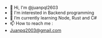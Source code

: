 - 👋 Hi, I'm @juanpql2603
- 👀 I'm interested in Backend programming
- 🌱 I’m currently learning Node, Rust and C#
- 📫 How to reach me :
-   Juanpq2003@gmail.com
<!---
juanpql2603/juanpql2603 is a ✨ special ✨ repository because its `README.md` (this file) appears on your GitHub profile.
You can click the Preview link to take a look at your changes.
--->
